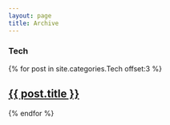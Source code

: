 ```yaml
---
layout: page
title: Archive
---
```


<h3>Tech</h3>

{% for post in site.categories.Tech offset:3 %}
  <article class="post">
    <h1 class="post-title">
      <a href="{{ site.baseurl }}{{ post.url }}">{{ post.title }}</a>
    </h1>
  </article>
{% endfor %}
